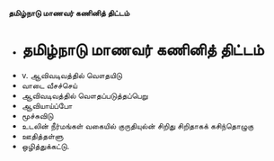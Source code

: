 **தமிழ்நாடு மாணவர் கணினித் திட்டம்**
- # தமிழ்நாடு மாணவர் கணினித் திட்டம்
- v. ஆவிவடிவத்தில் வௌதயிடு
- வாடை வீசச்செய்
- ஆவிவடிவத்தில் வௌதப்படுத்தப்பெறு
- ஆவியாய்ப்போ
- மூச்சுவிடு
- உடலின் நீர்மங்கள் வகையில் குருதியுல்ன் சிறிது சிறிதாகக் கசிந்தொழுகு
- ஊதித்தள்ளு
- ஒழித்துக்கட்டு.

